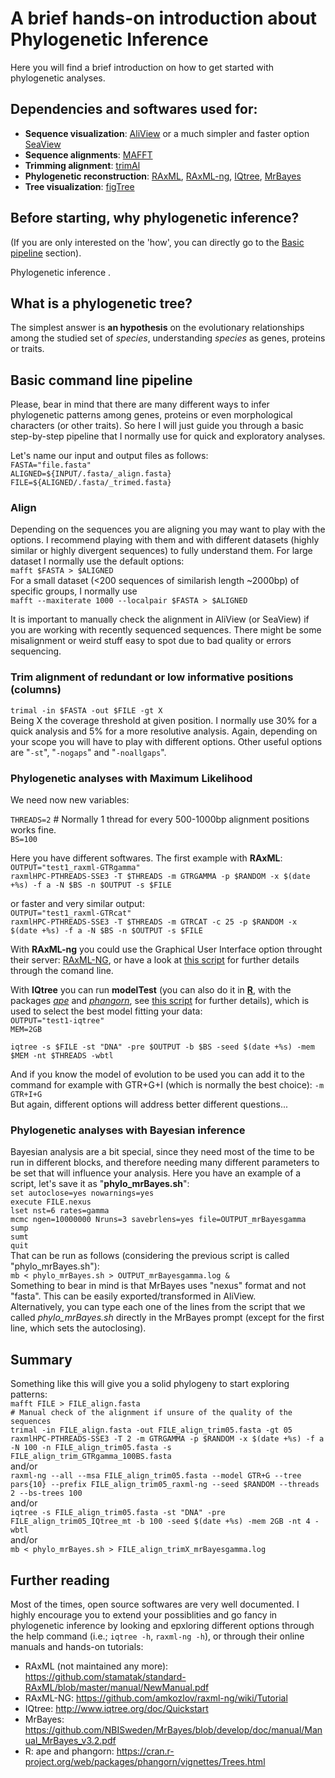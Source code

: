 # A brief hands-on introduction about Phylogenetic Inference  
Here you will find a brief introduction on how to get started with phylogenetic analyses.
  
## Dependencies and softwares used for:  
- **Sequence visualization**: [AliView](https://ormbunkar.se/aliview/) or a much simpler and faster option [SeaView](http://doua.prabi.fr/software/seaview)  
- **Sequence alignments**: [MAFFT](https://mafft.cbrc.jp/alignment/software/)  
- **Trimming alignment**: [trimAl](http://trimal.cgenomics.org/downloads)  
- **Phylogenetic reconstruction**: [RAxML](https://github.com/stamatak/standard-RAxML), [RAxML-ng](https://github.com/amkozlov/raxml-ng), [IQtree](http://www.iqtree.org/), [MrBayes](https://nbisweden.github.io/MrBayes/)  
- **Tree visualization**: [figTree](http://tree.bio.ed.ac.uk/software/figtree/)  
  
## Before starting, why phylogenetic inference?  
(If you are only interested on the 'how', you can directly go to the [Basic pipeline](https://github.com/MiguelMSandin/phylogeniesQuickStart#basic-command-line-pipeline) section).  
  
Phylogenetic inference .  
  
## What is a phylogenetic tree?  
The simplest answer is **an hypothesis** on the evolutionary relationships among the studied set of *species*, understanding *species* as genes, proteins or traits.  

## Basic command line pipeline  
  
Please, bear in mind that there are many different ways to infer phylogenetic patterns among genes, proteins or even morphological characters (or other traits). So here I will just guide you through a basic step-by-step pipeline that I normally use for quick and exploratory analyses.  
  
Let's name our input and output files as follows:  
```FASTA="file.fasta"```  
```ALIGNED=${INPUT/.fasta/_align.fasta}```  
```FILE=${ALIGNED/.fasta/_trimed.fasta}```  
  
### Align  
Depending on the sequences you are aligning you may want to play with the options. I recommend playing with them and with different datasets (highly similar or highly divergent sequences) to fully understand them.
For large dataset I normally use the default options:  
```mafft $FASTA > $ALIGNED```  
For a small dataset (<200 sequences of similarish length ~2000bp) of specific groups, I normally use  
```mafft --maxiterate 1000 --localpair $FASTA > $ALIGNED```  
  
It is important to manually check the alignment in AliView (or SeaView) if you are working with recently sequenced sequences. There might be some misalignment or weird stuff easy to spot due to bad quality or errors sequencing.  
  
### Trim alignment of redundant or low informative positions (columns)  
```trimal -in $FASTA -out $FILE -gt X```  
Being X the coverage threshold at given position. I normally use 30% for a quick analysis and 5% for a more resolutive analysis. Again, depending on your scope you will have to play with different options. Other useful options are "```-st```", "```-nogaps```" and "```-noallgaps```".  
  
### Phylogenetic analyses with Maximum Likelihood  
We need now new variables:  
  
```THREADS=2``` # Normally 1 thread for every 500-1000bp alignment positions works fine.  
```BS=100```  
  
Here you have different softwares. The first example with **RAxML**:  
```OUTPUT="test1_raxml-GTRgamma"```    
```raxmlHPC-PTHREADS-SSE3 -T $THREADS -m GTRGAMMA -p $RANDOM -x $(date +%s) -f a -N $BS -n $OUTPUT -s $FILE```  
  
or faster and very similar output:  
```OUTPUT="test1_raxml-GTRcat"```    
```raxmlHPC-PTHREADS-SSE3 -T $THREADS -m GTRCAT -c 25 -p $RANDOM -x $(date +%s) -f a -N $BS -n $OUTPUT -s $FILE```  
  
With **RAxML-ng** you could use the Graphical User Interface option throught their server: [RAxML-NG](https://raxml-ng.vital-it.ch/#/), or have a look at [this script](https://github.com/MiguelMSandin/phylogeniesKickStart/blob/main/scripts/3.2_RAxML-ng.sh) for further details through the comand line.  
  
With **IQtree** you can run **modelTest** (you can also do it in [**R**](https://www.r-project.org/), with the packages [*ape*](https://cran.r-project.org/web/packages/ape/index.html) and [*phangorn*](https://cran.r-project.org/web/packages/phangorn/index.html), see [this script](https://github.com/MiguelMSandin/phylogeniesKickStart/blob/main/scripts/3.5_PhyML_in_R.R) for further details), which is used to select the best model fitting your data:  
```OUTPUT="test1-iqtree"```  
```MEM=2GB```  
  
```iqtree -s $FILE -st "DNA" -pre $OUTPUT -b $BS -seed $(date +%s) -mem $MEM -nt $THREADS -wbtl```  
  
And if you know the model of evolution to be used you can add it to the command for example with GTR+G+I (which is normally the best choice): ```-m GTR+I+G```  
But again, different options will address better different questions...  
  
### Phylogenetic analyses with Bayesian inference  
Bayesian analysis are a bit special, since they need most of the time to be run in different blocks, and therefore needing many different parameters to be set that will influence your analysis. Here you have an example of a script, let's save it as "**phylo_mrBayes.sh**":  
```set autoclose=yes nowarnings=yes```  
```execute FILE.nexus```  
```lset nst=6 rates=gamma```  
```mcmc ngen=10000000 Nruns=3 savebrlens=yes file=OUTPUT_mrBayesgamma```  
```sump```  
```sumt```  
```quit```  
That can be run as follows (considering the previous script is called "phylo_mrBayes.sh"):  
```mb < phylo_mrBayes.sh > OUTPUT_mrBayesgamma.log &```  
Something to bear in mind is that MrBayes uses "nexus" format and not "fasta". This can be easily exported/transformed in AliView.  
Alternatively, you can type each one of the lines from the script that we called *phylo_mrBayes.sh* directly in the MrBayes prompt (except for the first line, which sets the autoclosing).  
  
## Summary
Something like this will give you a solid phylogeny to start exploring patterns:  
```mafft FILE > FILE_align.fasta```  
```# Manual check of the alignment if unsure of the quality of the sequences```  
```trimal -in FILE_align.fasta -out FILE_align_trim05.fasta -gt 05```  
```raxmlHPC-PTHREADS-SSE3 -T 2 -m GTRGAMMA -p $RANDOM -x $(date +%s) -f a -N 100 -n FILE_align_trim05.fasta -s FILE_align_trim_GTRgamma_100BS.fasta```  
and/or  
```raxml-ng --all --msa FILE_align_trim05.fasta --model GTR+G --tree pars{10} --prefix FILE_align_trim05_raxml-ng --seed $RANDOM --threads 2 --bs-trees 100```  
and/or  
```iqtree -s FILE_align_trim05.fasta -st "DNA" -pre FILE_align_trim05_IQtree_mt -b 100 -seed $(date +%s) -mem 2GB -nt 4 -wbtl```  
and/or  
```mb < phylo_mrBayes.sh > FILE_align_trimX_mrBayesgamma.log```  
  
## Further reading  
Most of the times, open source softwares are very well documented. I highly encourage you to extend your possiblities and go fancy in phylogenetic inference by looking and epxloring different options through the help command (i.e.; ```iqtree -h```, ```raxml-ng -h```), or through their online manuals and hands-on tutorials:
- RAxML (not maintained any more): https://github.com/stamatak/standard-RAxML/blob/master/manual/NewManual.pdf  
- RAxML-NG: https://github.com/amkozlov/raxml-ng/wiki/Tutorial  
- IQtree: http://www.iqtree.org/doc/Quickstart  
- MrBayes: https://github.com/NBISweden/MrBayes/blob/develop/doc/manual/Manual_MrBayes_v3.2.pdf  
- R: ape and phangorn: https://cran.r-project.org/web/packages/phangorn/vignettes/Trees.html  
  
